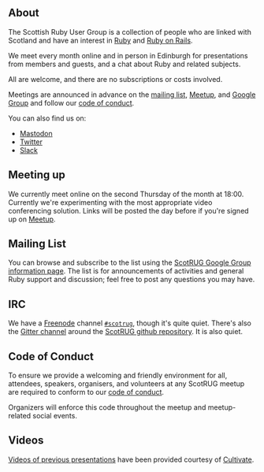 ## About

The Scottish Ruby User Group is a collection of people who are linked
with Scotland and have an interest in [Ruby][] and [Ruby on Rails][].

We meet every month online and in person in Edinburgh
for presentations from members and guests, and a chat about Ruby and
related subjects. 

All are welcome, and there are no subscriptions or
costs involved.

Meetings are announced in advance on the [mailing list][], [Meetup][], and [Google Group][] and follow our [code of conduct].

You can also find us on:

* [Mastodon][]
* [Twitter][]
* [Slack][]

[Google Group]: https://groups.google.com/g/scotrug
[Mastodon]: https://ruby.social/@scotrug
[Twitter]: https://twitter.com/scotrug
[Ruby]: https://www.ruby-lang.org/en/
[Ruby on Rails]: https://rubyonrails.org/
[Slack]: https://scotrug.slack.com


## Meeting up

We currently meet online on the second Thursday of the month at 18:00.
Currently we're experimenting with the most appropriate video conferencing
solution. Links will be posted the day before if you're signed up on [Meetup][].

[Meetup]: https://www.meetup.com/scotrug/

## Mailing List

You can browse and subscribe to the list using the
[ScotRUG Google Group information page][mailing list].  The list is
for announcements of activities and general Ruby support and
discussion; feel free to post any questions you may have.

[mailing list]: https://groups.google.com/forum/#!forum/scotrug


## IRC

We have a [Freenode][] channel [`#scotrug`][IRC], though it's quite quiet.
There's also the [Gitter channel][] around the [ScotRUG github repository][].
It is also quiet.

[freenode]: https://www.freenode.net/
[IRC]: https://kiwiirc.com/client/irc.freenode.net/scotrug
[Gitter channel]: https://gitter.im/scotrug/scotrug.github.io?source=all-rooms-list
[ScotRUG github repository]: https://github.com/scotrug

## Code of Conduct

To ensure we provide a welcoming and friendly environment for all,
attendees, speakers, organisers, and volunteers at any ScotRUG meetup
are required to conform to our [code of conduct][].

Organizers will enforce this code throughout the meetup and
meetup-related social events.

[code of conduct]: /code_of_conduct.html


## Videos

[Videos of previous presentations][videos] have been provided courtesy
of [Cultivate][].

[videos]: http://vimeo.com/edgecaseuk/videos
[Cultivate]: http://www.cultivatehq.com/
